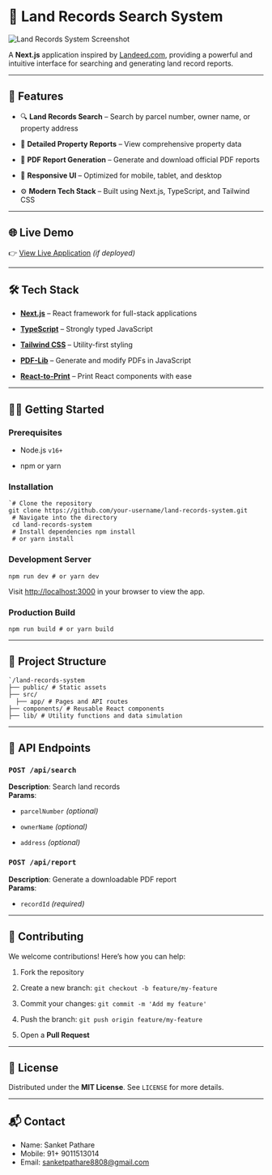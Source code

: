 # 🏡 Land Records Search System

![Land Records System Screenshot](/Screenshot.png)

A **Next.js** application inspired by [Landeed.com](https://www.landeed.com), providing a powerful and intuitive interface for searching and generating land record reports.

----------

## 🚀 Features

-   🔍 **Land Records Search** – Search by parcel number, owner name, or property address
    
-   📄 **Detailed Property Reports** – View comprehensive property data
    
-   🧾 **PDF Report Generation** – Generate and download official PDF reports
    
-   📱 **Responsive UI** – Optimized for mobile, tablet, and desktop
    
-   ⚙️ **Modern Tech Stack** – Built using Next.js, TypeScript, and Tailwind CSS
    

----------

## 🌐 Live Demo

👉 [View Live Application](https://land-records-app.vercel.app/) _(if deployed)_

----------

## 🛠️ Tech Stack

-   [**Next.js**](https://nextjs.org/) – React framework for full-stack applications
    
-   [**TypeScript**](https://www.typescriptlang.org/) – Strongly typed JavaScript
    
-   [**Tailwind CSS**](https://tailwindcss.com/) – Utility-first styling
    
-   [**PDF-Lib**](https://pdf-lib.js.org/) – Generate and modify PDFs in JavaScript
    
-   [**React-to-Print**](https://github.com/gregnb/react-to-print) – Print React components with ease
    

----------

## 🧑‍💻 Getting Started

### Prerequisites

-   Node.js `v16+`
    
-   npm or yarn
    

### Installation
`````
`# Clone the repository
git clone https://github.com/your-username/land-records-system.git
 # Navigate into the directory
 cd land-records-system
 # Install dependencies npm install
 # or yarn install
`````
### Development Server
````
npm run dev # or yarn dev
`````
Visit [http://localhost:3000](http://localhost:3000) in your browser to view the app.

### Production Build
````
npm run build # or yarn build
````

----------

## 📁 Project Structure


`````
`/land-records-system
├── public/ # Static assets
├── src/
  ├── app/ # Pages and API routes 
├── components/ # Reusable React components 
├── lib/ # Utility functions and data simulation 

`````

----------

## 📡 API Endpoints

### `POST /api/search`

**Description**: Search land records  
**Params**:

-   `parcelNumber` _(optional)_
    
-   `ownerName` _(optional)_
    
-   `address` _(optional)_
    

### `POST /api/report`

**Description**: Generate a downloadable PDF report  
**Params**:

-   `recordId` _(required)_
    

----------

## 🤝 Contributing

We welcome contributions! Here’s how you can help:

1.  Fork the repository
    
2.  Create a new branch: `git checkout -b feature/my-feature`
    
3.  Commit your changes: `git commit -m 'Add my feature'`
    
4.  Push the branch: `git push origin feature/my-feature`
    
5.  Open a **Pull Request**
    

----------

## 📄 License

Distributed under the **MIT License**. See `LICENSE` for more details.

----------

## 📬 Contact
- Name: Sanket Pathare
- Mobile: 91+ 9011513014
- Email: [sanketpathare8808@gmail.com](mailto:sanketpathare8808@gmail.com])
    